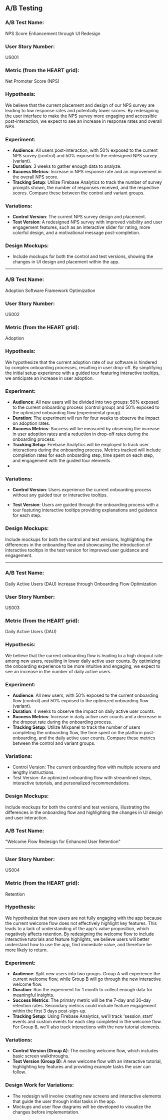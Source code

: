 ## A/B Testing

### A/B Test Name:
NPS Score Enhancement through UI Redesign

### User Story Number:
US001

### Metric (from the HEART grid):
Net Promoter Score (NPS)

### Hypothesis:
We believe that the current placement and design of our NPS survey are leading to low response rates and potentially lower scores. By redesigning the user interface to make the NPS survey more engaging and accessible post-interaction, we expect to see an increase in response rates and overall NPS.

### Experiment:
- **Audience**: All users post-interaction, with 50% exposed to the current NPS survey (control) and 50% exposed to the redesigned NPS survey (variant).
- **Duration**: 3 weeks to gather enough data to analyze.
- **Success Metrics**: Increase in NPS response rate and an improvement in the overall NPS score.
- **Tracking Setup**: Utilize Firebase Analytics to track the number of survey prompts shown, the number of responses received, and the respective scores. Compare these between the control and variant groups.

### Variations:
- **Control Version**: The current NPS survey design and placement.
- **Test Version**: A redesigned NPS survey with improved visibility and user engagement features, such as an interactive slider for rating, more colorful design, and a motivational message post-completion.

### Design Mockups:
- Include mockups for both the control and test versions, showing the changes in UI design and placement within the app.

------------------------------------------------------------------------------------------------------------------------------------------------------------------------------

### A/B Test Name:
Adoption Software Framework Optimization

### User Story Number:
US002

### Metric (from the HEART grid):
Adoption

### Hypothesis:
We hypothesize that the current adoption rate of our software is hindered by complex onboarding processes, resulting in user drop-off. By simplifying the initial setup experience with a guided tour featuring interactive tooltips, we anticipate an increase in user adoption.

### Experiment:
- **Audience**: All new users will be divided into two groups: 50% exposed to the current onboarding process (control group) and 50% exposed to the optimized onboarding flow (experimental group).
- **Duration**: The experiment will run for four weeks to observe the impact on adoption rates.
- **Success Metrics**: Success will be measured by observing the increase in user adoption rates and a reduction in drop-off rates during the onboarding process.
- **Tracking Setup**: Firebase Analytics will be employed to track user interactions during the onboarding process. Metrics tracked will include completion rates for each onboarding step, time spent on each step, and engagement with the guided tour elements.
- 
### Variations:
- **Control Version**:
Users experience the current onboarding process without any guided tour or interactive tooltips.

- **Test Version**:
Users are guided through the onboarding process with a tour featuring interactive tooltips providing explanations and guidance for each step.

### Design Mockups:
Include mockups for both the control and test versions, highlighting the differences in the onboarding flow and showcasing the introduction of interactive tooltips in the test version for improved user guidance and engagement.

------------------------------------------------------------------------------------------------------------------------------------------------------------------------------

### A/B Test Name:
Daily Active Users (DAU) Increase through Onboarding Flow Optimization

### User Story Number:
US003

### Metric (from the HEART grid):
Daily Active Users (DAU)

### Hypothesis:
We believe that the current onboarding flow is leading to a high dropout rate among new users, resulting in lower daily active user counts. By optimizing the onboarding experience to be more intuitive and engaging, we expect to see an increase in the number of daily active users.

### Experiment:
- **Audience**: All new users, with 50% exposed to the current onboarding flow (control) and 50% exposed to the optimized onboarding flow (variant).
- **Duration**: 4 weeks to observe the impact on daily active user counts.
- **Success Metrics**: Increase in daily active user counts and a decrease in the dropout rate during the onboarding process.
- **Tracking Setup**: Utilize Mixpanel to track the number of users completing the onboarding flow, the time spent on the platform post-onboarding, and the daily active user counts. Compare these metrics between the control and variant groups.

### Variations:
- Control Version: The current onboarding flow with multiple screens and lengthy instructions.
- Test Version: An optimized onboarding flow with streamlined steps, interactive tutorials, and personalized recommendations.
### Design Mockups:
Include mockups for both the control and test versions, illustrating the differences in the onboarding flow and highlighting the changes in UI design and user interaction.

### A/B Test Name:
"Welcome Flow Redesign for Enhanced User Retention"

------------------------------------------------------------------------------------------------------------------------------------------------------------------------------

### User Story Number:
US004

### Metric (from the HEART grid):
Retention

### Hypothesis:
We hypothesize that new users are not fully engaging with the app because the current welcome flow does not effectively highlight key features. This leads to a lack of understanding of the app's value proposition, which negatively affects retention. By redesigning the welcome flow to include interactive tutorials and feature highlights, we believe users will better understand how to use the app, find immediate value, and therefore be more likely to return.

### Experiment:
- **Audience**: Split new users into two groups. Group A will experience the current welcome flow, while Group B will go through the new interactive welcome flow.
- **Duration**: Run the experiment for 1 month to collect enough data for meaningful insights.
- **Success Metrics**: The primary metric will be the 7-day and 30-day retention rates. Secondary metrics could include feature engagement within the first 3 days post-sign-up.
- **Tracking Setup**: Using Firebase Analytics, we'll track 'session_start' events and custom events for each step completed in the welcome flow. For Group B, we'll also track interactions with the new tutorial elements.

### Variations:
- **Control Version (Group A)**: The existing welcome flow, which includes basic screen walkthroughs.
- **Test Version (Group B)**: A new welcome flow with an interactive tutorial, highlighting key features and providing example tasks the user can follow.

### Design Work for Variations:
- The redesign will involve creating new screens and interactive elements that guide the user through initial tasks in the app.
- Mockups and user flow diagrams will be developed to visualize the changes before implementation.
